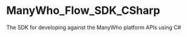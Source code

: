 ManyWho_Flow_SDK_CSharp
=======================

The SDK for developing against the ManyWho platform APIs using C#

